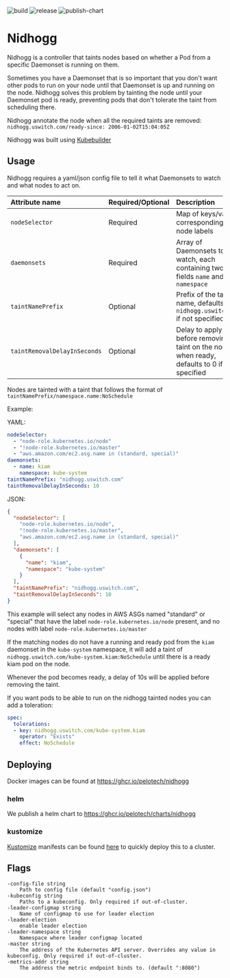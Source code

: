 ![build](https://github.com/pelotech/nidhogg/actions/workflows/build.yaml/badge.svg)
![release](https://github.com/pelotech/nidhogg/actions/workflows/release.yaml/badge.svg)
![publish-chart](https://github.com/pelotech/nidhogg/actions/workflows/publish-chart.yaml/badge.svg)

# Nidhogg

Nidhogg is a controller that taints nodes based on whether a Pod from a specific Daemonset is running on them.

Sometimes you have a Daemonset that is so important that you don't want other pods to run on your node until that Daemonset is up and running on the node. Nidhogg solves this problem by tainting the node until your Daemonset pod is ready, preventing pods that don't tolerate the taint from scheduling there.

Nidhogg annotate the node when all the required taints are removed: `nidhogg.uswitch.com/ready-since: 2006-01-02T15:04:05Z`

Nidhogg was built using [Kubebuilder](https://github.com/kubernetes-sigs/kubebuilder)

## Usage

Nidhogg requires a yaml/json config file to tell it what Daemonsets to watch and what nodes to act on.

| Attribute name | Required/Optional | Description |
| :--- | :--- | :--- |
| `nodeSelector` | Required | Map of keys/values corresponding to node labels |
| `daemonsets` | Required | Array of Daemonsets to watch, each containing two fields `name` and `namespace` |
| `taintNamePrefix` | Optional | Prefix of the taint name, defaults to `nidhogg.uswitch.com` if not specified |
| `taintRemovalDelayInSeconds` | Optional | Delay to apply before removing taint on the node when ready, defaults to 0 if not specified |

Nodes are tainted with a taint that follows the format of `taintNamePrefix/namespace.name:NoSchedule`

Example:

YAML:
```yaml
nodeSelector:
  - "node-role.kubernetes.io/node"
  - "!node-role.kubernetes.io/master"
  - "aws.amazon.com/ec2.asg.name in (standard, special)"
daemonsets:
  - name: kiam
    namespace: kube-system
taintNamePrefix: "nidhogg.uswitch.com"
taintRemovalDelayInSeconds: 10
```
JSON:
```json
{
  "nodeSelector": [
    "node-role.kubernetes.io/node",
    "!node-role.kubernetes.io/master",
    "aws.amazon.com/ec2.asg.name in (standard, special)"
  ],
  "daemonsets": [
    {
      "name": "kiam",
      "namespace": "kube-system"
    }
  ],
  "taintNamePrefix": "nidhogg.uswitch.com",
  "taintRemovalDelayInSeconds": 10
}
```
This example will select any nodes in AWS ASGs named "standard" or "special" that have the label `node-role.kubernetes.io/node` present, and no nodes with label `node-role.kubernetes.io/master`

If the matching nodes do not have a running and ready pod from the `kiam` daemonset in the `kube-system` namespace, it will add a taint of `nidhogg.uswitch.com/kube-system.kiam:NoSchedule` until there is a ready kiam pod on the node.

Whenever the pod becomes ready, a delay of 10s will be applied before removing the taint.

If you want pods to be able to run on the nidhogg tainted nodes you can add a toleration:

```yaml
spec:
  tolerations:
  - key: nidhogg.uswitch.com/kube-system.kiam
    operator: "Exists"
    effect: NoSchedule
```

## Deploying
Docker images can be found at https://ghcr.io/pelotech/nidhogg

### helm

We publish a helm chart to https://ghcr.io/pelotech/charts/nidhogg

### kustomize

[Kustomize](https://github.com/kubernetes-sigs/kustomize) manifests can be found  [here](/kustomize) to quickly deploy this to a cluster.

## Flags
```
-config-file string
    Path to config file (default "config.json")
-kubeconfig string
    Paths to a kubeconfig. Only required if out-of-cluster.
-leader-configmap string
    Name of configmap to use for leader election
-leader-election
    enable leader election
-leader-namespace string
    Namespace where leader configmap located
-master string
    The address of the Kubernetes API server. Overrides any value in kubeconfig. Only required if out-of-cluster.
-metrics-addr string
    The address the metric endpoint binds to. (default ":8080")
```

